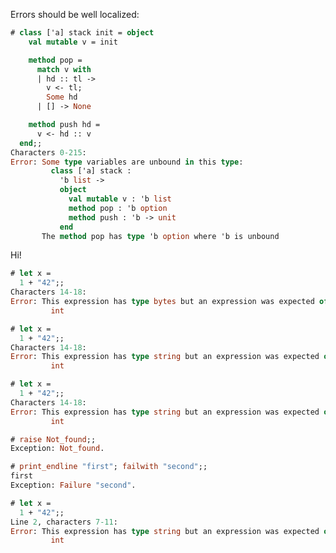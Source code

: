Errors should be well localized:

```ocaml version<4.08
# class ['a] stack init = object
    val mutable v = init

    method pop =
      match v with
      | hd :: tl ->
        v <- tl;
        Some hd
      | [] -> None

    method push hd =
      v <- hd :: v
  end;;
Characters 0-215:
Error: Some type variables are unbound in this type:
         class ['a] stack :
           'b list ->
           object
             val mutable v : 'b list
             method pop : 'b option
             method push : 'b -> unit
           end
       The method pop has type 'b option where 'b is unbound
```

Hi!


```ocaml version=4.02
# let x =
  1 + "42";;
Characters 14-18:
Error: This expression has type bytes but an expression was expected of type
         int
```

```ocaml version=4.06
# let x =
  1 + "42";;
Characters 14-18:
Error: This expression has type string but an expression was expected of type
         int
```

```ocaml version=4.07
# let x =
  1 + "42";;
Characters 14-18:
Error: This expression has type string but an expression was expected of type
         int
```

```ocaml non-deterministic=output
# raise Not_found;;
Exception: Not_found.
```

```ocaml
# print_endline "first"; failwith "second";;
first
Exception: Failure "second".
```

```ocaml version>=4.08
# let x =
  1 + "42";;
Line 2, characters 7-11:
Error: This expression has type string but an expression was expected of type
         int
```
